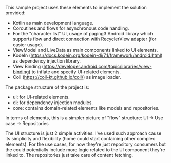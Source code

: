 This sample project uses these elements to implement the solution provided:
  - Kotlin as main development language.
  - Coroutines and flows for asynchronous code handling.
  - For the "character list" UI, usage of paging3 Android library which supports flow and direct connection with RecyclerView adapter (for easier usage).
  - ViewModel and LiveData as main components linked to UI elements.
  - KodeIn (https://docs.kodein.org/kodein-di/7.1/framework/android.html) as dependency injection library.
  - View Binding (https://developer.android.com/topic/libraries/view-binding) to inflate and specify UI-related elements.
  - Coil (https://coil-kt.github.io/coil/) as image loader.

The package structure of the project is:
  - ui: for UI-related elements.
  - di: for dependency injection modules.
  - core: contains domain-related elements like models and repositories.

In terms of elements, this is a simpler picture of "flow" structure:
  UI -> Use case -> Repositories

The UI structure is just 2 simple activities. I've used such approach cause its simplicity and flexibility (home could start containing other complex elements).
For the use cases, for now they're just repository consumers but the could potentially include more logic related to the UI component they're linked to.
The repositories just take care of content fetching.
